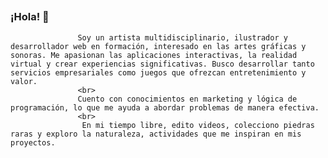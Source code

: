 ## <h3>¡Hola! 👋</h3>
               
                
                   Soy un artista multidisciplinario, ilustrador y desarrollador web en formación, interesado en las artes gráficas y sonoras. Me apasionan las aplicaciones interactivas, la realidad virtual y crear experiencias significativas. Busco desarrollar tanto servicios empresariales como juegos que ofrezcan entretenimiento y valor.
                   <br>
                   Cuento con conocimientos en marketing y lógica de programación, lo que me ayuda a abordar problemas de manera efectiva. 
                   <br>
                    En mi tiempo libre, edito videos, colecciono piedras raras y exploro la naturaleza, actividades que me inspiran en mis proyectos.
               
